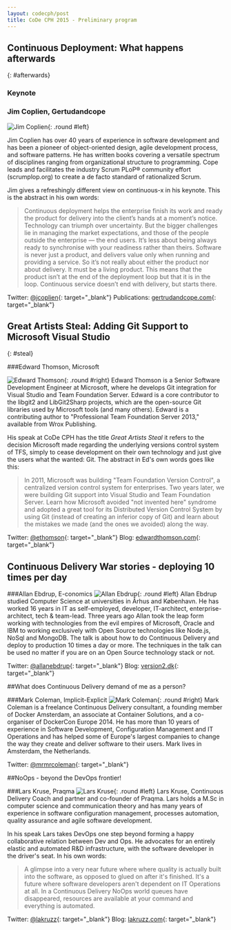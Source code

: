 ```yaml
---
layout: codecph/post
title: CoDe CPH 2015 - Preliminary program
---
```



## Continuous Deployment: What happens afterwards
{: #afterwards}

### Keynote

### Jim Coplien, Gertudandcope

![Jim Coplien](/cph15/images/speakers/jcoplien.jpg){: .round #left}

Jim Coplien has over 40 years of experience in software development and has been a pioneer of object-oriented design, agile development process, and software patterns. He has written books covering a versatile spectrum of disciplines ranging from organizational structure to programming. Cope leads and facilitates the industry Scrum PLoP® community effort (scrumplop.org) to create a de facto standard of rationalized Scrum.

Jim gives a refreshingly different view on continuous-x in his keynote. This is the abstract in his own words:

>Continuous deployment helps the enterprise finish its work and ready the product for delivery into the client’s hands at a moment’s notice. Technology can triumph over uncertainty. But the bigger challenges lie in managing the market expectations, and those of the people outside the enterprise — the end users. It’s less about being always ready to synchronise with your readiness rather than theirs. Software is never just a product, and delivers value only when running and providing a service. So it’s not really about either the product nor about delivery. It must be a living product. This means that the product isn’t at the end of the deployment loop but that it is in the loop. Continuous service doesn’t end with delivery, but starts there.

Twitter: [@jcoplien](http://twitter.com/jcoplien){: target="\_blank"}
Publications: [gertrudandcope.com](https://sites.google.com/a/gertrudandcope.com/info/Publications){: target="\_blank"}

## Great Artists Steal: Adding Git Support to Microsoft Visual Studio
{: #steal}

###Edward Thomson, Microsoft

![Edward Thomson](/cph15/images/speakers/ethomson.jpg){: .round #right} Edward Thomson is a Senior Software Development Engineer at Microsoft, where he develops Git integration for Visual Studio and Team Foundation Server. Edward is a core contributor to the libgit2 and LibGit2Sharp projects, which are the open-source Git libraries used by Microsoft tools (and many others). Edward is a contributing author to "Professional Team Foundation Server 2013," available from Wrox Publishing.

His speak at CoDe CPH has the title _Great Artists Steal_ it refers to the decision Microsoft made regarding the underlying versions control system of TFS, simply to cease development on their own technology and just give the users what the wanted: Git. The abstract in Ed's own words goes like this:

>In 2011, Microsoft was building "Team Foundation Version Control", a centralized version control system for enterprises.  Two years later, we were building Git support into Visual Studio and Team Foundation Server.  Learn how Microsoft avoided "not invented here" syndrome and adopted a great tool for its Distributed Version Control System by using Git (instead of creating an inferior copy of Git) and learn about the mistakes we made (and the ones we avoided) along the way.

Twitter: [@ethomson](http://twitter.com/ethomson){: target="\_blank"}
Blog: [edwardthomson.com](http://edwardthomson.com){: target="\_blank"}

## Continuous Delivery War stories - deploying 10 times per day

###Allan Ebdrup, E-conomics
![Allan Ebdrup](/cph15/images/speakers/eebdrup.jpg){: .round #left} Allan Ebdrup studied Computer Science at universities in Århus and København.
He has worked 16 years in IT as self-employed, developer, IT-architect, enterprise-architect, tech & team-lead.
Three years ago Allan took the leap form working with technologies from the evil empires of Microsoft, Oracle and IBM to working exclusively with Open Source technologies like Node.js, NoSql and MongoDB.
The talk is about how to do Continuous Delivery and deploy to production 10 times a day or more. The techniques in the talk can be used no matter if you are on an Open Source technology stack or not.

Twitter: [@allanebdrup](http://twitter.com/allanebdrup){: target="\_blank"}
Blog: [version2.dk](http://www.version2.dk/blogs/allanebdrup){: target="\_blank"}

##What does Continuous Delivery demand of me as a person?

###Mark Coleman, Implicit-Explicit
![Mark Coleman](/cph15/images/speakers/mcoleman.jpg){: .round #right} Mark Coleman is a freelance Continuous Delivery consultant, a founding member of Docker Amsterdam, an associate at Container Solutions, and a co-organiser of DockerCon Europe 2014. He has more than 10 years of experience in Software Development, Configuration Management and IT Operations and has helped some of Europe's largest companies to change the way they create and deliver software to their users. Mark lives in Amsterdam, the Netherlands.

Twitter: [@mrmrcoleman](https://twitter.com/mrmrcoleman){: target="\_blank"}

##NoOps - beyond the DevOps frontier!

###Lars Kruse, Praqma
![Lars Kruse](/cph15/images/speakers/lkruse.jpg){: .round #left} Lars Kruse, Continuous Delivery Coach and partner and co-founder of Praqma. Lars holds a M.Sc in computer science and communication theory and has many years of experience in software configuration management, processes automation, quality assurance and agile software development.

In his speak Lars takes DevOps one step beyond forming a happy collaborative relation between Dev and Ops. He advocates for an entirely elastic and automated R&D infrastructure, with the software developer in the driver's seat. In his own words:

>A glimpse into a very near future where where quality is actually built into the software, as opposed to glued on after it's finished. It's a future where software developers aren't dependent on IT Operations at all. In a Continuous Delivery NoOps world queues have disappeared, resources are available at your command and everything is automated.

Twitter: [@lakruzz](https://twitter.com/lakruzz){: target="\_blank"}
Blog: [lakruzz.com](http://www.lakruzz.com){: target="\_blank"}
